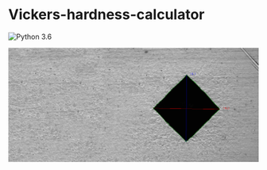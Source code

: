 # Vickers-hardness-calculator

![Python 3.6](https://img.shields.io/badge/python-3.6-blue.svg)

![result](/results.png)
